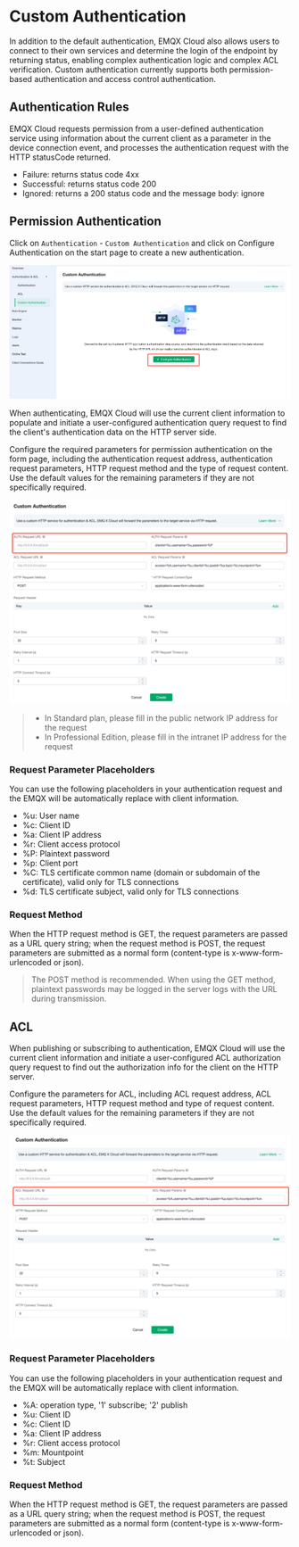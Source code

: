 # Custom Authentication

In addition to the default authentication, EMQX Cloud also allows users to connect to their own services and determine the login of the endpoint by returning status, enabling complex authentication logic and complex ACL verification. Custom authentication currently supports both permission-based authentication and access control authentication.

## Authentication Rules

EMQX Cloud requests permission from a user-defined authentication service using information about the current client as a parameter in the device connection event, and processes the authentication request with the HTTP statusCode returned.

 - Failure: returns status code 4xx 
 - Successful: returns status code 200 
 - Ignored: returns a 200 status code and the message body: ignore
 

## Permission Authentication
 Click on `Authentication` - `Custom Authentication` and click on Configure Authentication on the start page to create a new authentication.

 ![http_auth](./_assets/http_default.png)

 When authenticating, EMQX Cloud will use the current client information to populate and initiate a user-configured authentication query request to find the client's authentication data on the HTTP server side.

 Configure the required parameters for permission authentication on the form page, including the authentication request address, authentication request parameters, HTTP request method and the type of request content. Use the default values for the remaining parameters if they are not specifically required.

 ![http_auth](./_assets/http_auth_1.png)

> - In Standard plan, please fill in the public network IP address for the request
> - In Professional Edition, please fill in the intranet IP address for the request



### Request Parameter Placeholders
You can use the following placeholders in your authentication request and the EMQX will be automatically replace with client information.

 - %u: User name
 - %c: Client ID
 - %a: Client IP address
 - %r: Client access protocol
 - %P: Plaintext password
 - %p: Client port
 - %C: TLS certificate common name (domain or subdomain of the certificate), valid only for TLS connections
 - %d: TLS certificate subject, valid only for TLS connections
 

### Request Method
When the HTTP request method is GET, the request parameters are passed as a URL query string; when the request method is POST, the request parameters are submitted as a normal form (content-type is x-www-form-urlencoded or json).

> The POST method is recommended. When using the GET method, plaintext passwords may be logged in the server logs with the URL during transmission.

## ACL
 
 When publishing or subscribing to authentication, EMQX Cloud will use the current client information and initiate a user-configured ACL authorization query request to find out the authorization info for the client on the HTTP server.

 Configure the parameters for ACL, including ACL request address, ACL request parameters, HTTP request method and type of request content. Use the default values for the remaining parameters if they are not specifically required.

  ![http_auth](./_assets/http_auth_2.png)

### Request Parameter Placeholders
You can use the following placeholders in your authentication request and the EMQX will be automatically replace with client information.

 - %A: operation type, '1' subscribe; '2' publish
 - %u: Client ID
 - %c: Client ID
 - %a: Client IP address
 - %r: Client access protocol
 - %m: Mountpoint
 - %t: Subject
 
### Request Method
When the HTTP request method is GET, the request parameters are passed as a URL query string; when the request method is POST, the request parameters are submitted as a normal form (content-type is x-www-form-urlencoded or json).
